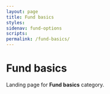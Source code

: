 ```yaml
---
layout: page
title: Fund basics
styles:
sidenav: fund-options
scripts:
permalink: /fund-basics/
---
```


# Fund basics

Landing page for **Fund basics** category.
